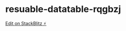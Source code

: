 # resuable-datatable-rqgbzj

[Edit on StackBlitz ⚡️](https://stackblitz.com/edit/resuable-datatable-rqgbzj)